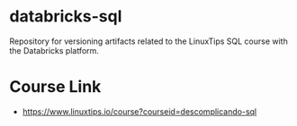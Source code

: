# databricks-sql
Repository for versioning artifacts related to the LinuxTips SQL course with the Databricks platform.

# Course Link
* https://www.linuxtips.io/course?courseid=descomplicando-sql
